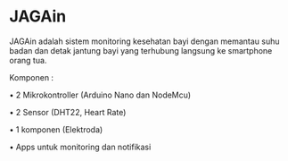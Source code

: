 # JAGAin
JAGAin adalah sistem monitoring kesehatan bayi dengan memantau suhu badan dan detak jantung bayi yang terhubung langsung ke smartphone orang tua.

Komponen :

• 2 Mikrokontroller (Arduino Nano dan NodeMcu)

• 2 Sensor (DHT22, Heart Rate)

• 1 komponen (Elektroda)

• Apps untuk monitoring dan notifikasi
